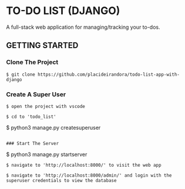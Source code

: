 # TO-DO LIST (DJANGO)
A full-stack web application for managing/tracking your to-dos.

## GETTING STARTED

### Clone The Project

```
$ git clone https://github.com/placideirandora/todo-list-app-with-django
```

### Create A Super User
```
$ open the project with vscode

```
```
$ cd to 'todo_list'

```
$ python3 manage.py createsuperuser
```

### Start The Server

```
$ python3 manage.py startserver
```
$ navigate to 'http://localhost:8000/' to visit the web app
```
```
$ navigate to 'http://localhost:8000/admin/' and login with the superuser credentials to view the database

```